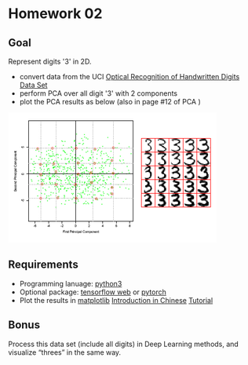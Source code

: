 # Homework 02
  
## Goal

Represent digits '3' in 2D.

+  convert data from the UCI [Optical Recognition of Handwritten Digits Data Set](http://archive.ics.uci.edu/ml/datasets/Optical+Recognition+of+Handwritten+Digits)
+ perform PCA over all digit '3' with 2 components
+ plot the PCA results as below (also in page #12 of PCA  )

![Visualiation of '3'](img/3.png)

## Requirements

+ Programming lanuage: [python3](https://docs.python.org/3/tutorial/)
+ Optional package: [tensorflow web](https://www.tensorflow.org/) or [pytorch](https://pytorch.org)
+ Plot the results in [matplotlib](http://matplotlib.org/) [Introduction in Chinese](http://www.ibm.com/developerworks/cn/linux/l-matplotlib/index.html) [Tutorial](http://www.ast.uct.ac.za/~sarblyth/pythonGuide/PythonPlottingBeginnersGuide.pdf)

## Bonus
Process this data set (include all digits) in Deep Learning methods, and visualize “threes” in the same way.

